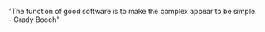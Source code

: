 <!--QUOTE_START-->
"The function of good software is to make the complex appear to be simple. – Grady Booch"
<!--QUOTE_END-->

